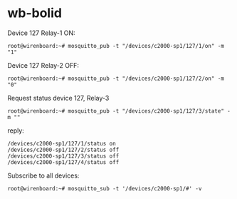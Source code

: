 # wb-bolid

Device 127 Relay-1 ON:
```
root@wirenboard:~# mosquitto_pub -t "/devices/c2000-sp1/127/1/on" -m "1"
```

Device 127 Relay-2 OFF:
```
root@wirenboard:~# mosquitto_pub -t "/devices/c2000-sp1/127/2/on" -m "0"
```


Request status device 127, Relay-3
```
root@wirenboard:~# mosquitto_pub -t "/devices/c2000-sp1/127/3/state" -m ""

```

reply:
```
/devices/c2000-sp1/127/1/status on
/devices/c2000-sp1/127/2/status off
/devices/c2000-sp1/127/3/status off
/devices/c2000-sp1/127/4/status off
```

Subscribe to all devices:

```
root@wirenboard:~# mosquitto_sub -t '/devices/c2000-sp1/#' -v
```
